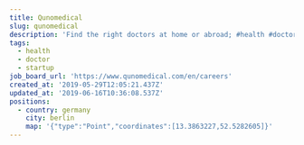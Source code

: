 ```yaml
---
title: Qunomedical
slug: qunomedical
description: 'Find the right doctors at home or abroad; #health #doctor #startup'
tags:
  - health
  - doctor
  - startup
job_board_url: 'https://www.qunomedical.com/en/careers'
created_at: '2019-05-29T12:05:21.437Z'
updated_at: '2019-06-16T10:36:08.537Z'
positions:
  - country: germany
    city: berlin
    map: '{"type":"Point","coordinates":[13.3863227,52.5282605]}'
---
```

